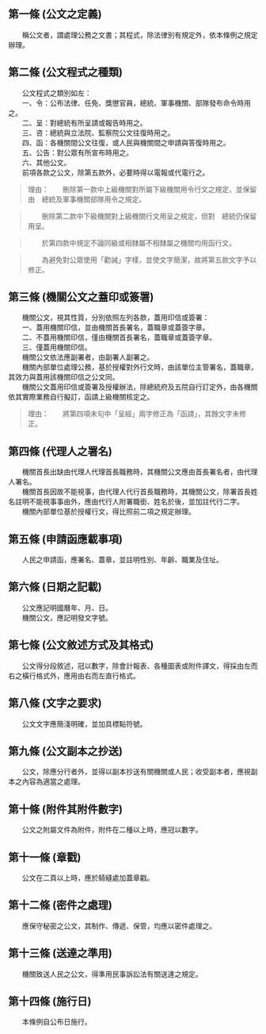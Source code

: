 第一條 (公文之定義)
-------------------
　　稱公文者，謂處理公務之文書；其程式，除法律別有規定外，依本條例之規定辦理。  


第二條 (公文程式之種類)
-----------------------
　　公文程式之類別如左：  
　　一、令：公布法律、任免、獎懲官員，總統、軍事機關、部隊發布命令時用之。  
　　二、呈：對總統有所呈請或報告時用之。  
　　三、咨：總統與立法院、監察院公文往復時用之。  
　　四、函：各機關間公文往復，或人民與機關間之申請與答復時用之。  
　　五、公告：對公眾有所宣布時用之。  
　　六、其他公文。  
　　前項各款之公文，除第五款外，必要時得以電報或代電行之。  
> 理由：　　刪除第一款中上級機關對所屬下級機關用令行文之規定，並保留由　總統及軍事機關部隊用令之規定。

> 　　刪除第二款中下級機關對上級機關行文用呈之規定，但對　總統仍保留用呈。

> 　　於第四款中規定不論同級或相隸屬不相隸屬之機關均用函行文。

> 　　為避免對公眾使用「勸誡」字樣，並使文字簡潔，故將第五款文字予以修正。



第三條 (機關公文之蓋印或簽署)
-----------------------------
　　機關公文，視其性質，分別依照左列各款，蓋用印信或簽署：  
　　一、蓋用機關印信，並由機關首長署名，蓋職章或蓋簽字章。  
　　二、不蓋用機關印信，僅由機關首長署名，蓋職章或蓋簽字章。  
　　三、僅蓋用機關印信。  
　　機關公文依法應副署者，由副署人副署之。  
　　機關內部單位處理公務，基於授權對外行文時，由該單位主管署名，蓋職章，其效力與蓋用該機關印信之公文同。  
　　機關公文蓋用印信或簽署及授權辦法，除總統府及五院自行訂定外，由各機關依其實際業務自行擬訂，函請上級機關核定之。  
> 理由：　　將第四項末句中「呈經」兩字修正為「函請」，其餘文字未修正。



第四條 (代理人之署名)
---------------------
　　機關首長出缺由代理人代理首長職務時，其機關公文應由首長署名者，由代理人署名。  
　　機關首長因故不能視事，由代理人代行首長職務時，其機關公文，除署首長姓名註明不能視事事由外，應由代行人附署職銜、姓名於後，並加註代行二字。  
　　機關內部單位基於授權行文，得比照前二項之規定辦理。  


第五條 (申請函應載事項)
-----------------------
　　人民之申請函，應署名、蓋章，並註明性別、年齡、職業及住址。  


第六條 (日期之記載)
-------------------
　　公文應記明國曆年、月、日。  
　　機關公文，應記明發文字號。  


第七條 (公文敘述方式及其格式)
-----------------------------
　　公文得分段敘述，冠以數字，除會計報表、各種圖表或附件譯文，得採由左而右之橫行格式外，應用由右而左直行格式。  


第八條 (文字之要求)
-------------------
　　公文文字應簡淺明確，並加具標點符號。  


第九條 (公文副本之抄送)
-----------------------
　　公文，除應分行者外，並得以副本抄送有關機關或人民；收受副本者，應視副本之內容為適當之處理。  


第十條 (附件其附件數字)
-----------------------
　　公文之附屬文件為附件，附件在二種以上時，應冠以數字。  


第十一條 (章戳)
---------------
　　公文在二頁以上時，應於騎縫處加蓋章戳。  


第十二條 (密件之處理)
---------------------
　　應保守秘密之公文，其制作、傳遞、保管，均應以密件處理之。  


第十三條 (送達之準用)
---------------------
　　機關致送人民之公文，得準用民事訴訟法有關送達之規定。  


第十四條 (施行日)
-----------------
　　本條例自公布日施行。